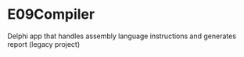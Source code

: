 # E09Compiler
Delphi app that handles assembly language instructions and generates report (legacy project)
